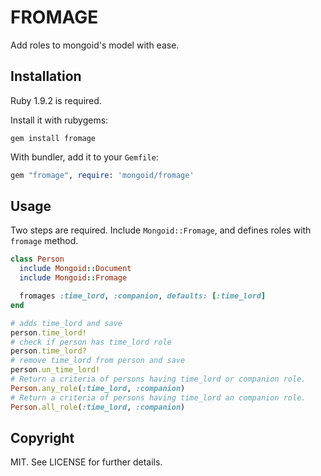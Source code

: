 # FROMAGE

Add roles to mongoid's model with ease.

## Installation

Ruby 1.9.2 is required.

Install it with rubygems:

    gem install fromage

With bundler, add it to your `Gemfile`:

``` ruby
gem "fromage", require: 'mongoid/fromage'
```

## Usage

Two steps are required. Include `Mongoid::Fromage`, and defines roles with
`fromage` method.

``` ruby
class Person
  include Mongoid::Document
  include Mongoid::Fromage

  fromages :time_lord, :companion, defaults: [:time_lord]
end
```

``` ruby
# adds time_lord and save
person.time_lord!
# check if person has time_lord role
person.time_lord?
# remove time_lord from person and save
person.un_time_lord!
# Return a criteria of persons having time_lord or companion role.
Person.any_role(:time_lord, :companion)
# Return a criteria of persons having time_lord an companion role.
Person.all_role(:time_lord, :companion)
```

## Copyright

MIT. See LICENSE for further details.
